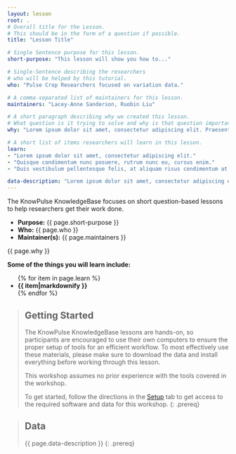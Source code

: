 ```yaml
---
layout: lesson
root: .
# Overall title for the Lesson.
# This should be in the form of a question if possible.
title: "Lesson Title"

# Single Sentence purpose for this lesson.
short-purpose: "This lesson will show you how to..."

# Single-Sentence describing the researchers
# who will be helped by this tutorial.
who: "Pulse Crop Researchers focused on variation data."

# A comma-separated list of maintainers for this lesson.
maintainers: "Lacey-Anne Sanderson, Ruobin Liu"

# A short paragraph describing why we created this lesson.
# What question is it trying to solve and why is that question important.
why: "Lorem ipsum dolor sit amet, consectetur adipiscing elit. Praesent lacinia orci risus. Quisque condimentum nunc posuere, rutrum nunc eu, cursus enim. Nam sit amet turpis sit amet erat pulvinar consequat eget ac erat. Aliquam erat volutpat. Aenean in bibendum nibh. Proin iaculis dictum augue nec faucibus. Integer et arcu tortor. Donec at tristique eros. Integer consequat aliquet mauris, vitae imperdiet orci iaculis sit amet. Cras sit amet mollis lacus. Sed ac auctor mi, sit amet laoreet tellus. Vivamus vehicula congue velit. Cras vulputate est nec velit pretium condimentum. Vivamus eu leo sed est ullamcorper tincidunt at non dolor. Duis vestibulum pellentesque felis, at aliquam risus condimentum at."

# A short list of items researchers will learn in this lesson.
learn:
- "Lorem ipsum dolor sit amet, consectetur adipiscing elit."
- "Quisque condimentum nunc posuere, rutrum nunc eu, cursus enim."
- "Duis vestibulum pellentesque felis, at aliquam risus condimentum at."

data-description: "Lorem ipsum dolor sit amet, consectetur adipiscing elit. Praesent lacinia orci risus. Quisque condimentum nunc posuere, rutrum nunc eu, cursus enim. Nam sit amet turpis sit amet erat pulvinar consequat eget ac erat. Aliquam erat volutpat. Aenean in bibendum nibh. Proin iaculis dictum augue nec faucibus. Integer et arcu tortor. Donec at tristique eros. Integer consequat aliquet mauris, vitae imperdiet orci iaculis sit amet. Cras sit amet mollis lacus. Sed ac auctor mi, sit amet laoreet tellus. Vivamus vehicula congue velit. Cras vulputate est nec velit pretium condimentum. Vivamus eu leo sed est ullamcorper tincidunt at non dolor. Duis vestibulum pellentesque felis, at aliquam risus condimentum at."
---
```


The KnowPulse KnowledgeBase focuses on short question-based lessons to help researchers get their work done.

- **Purpose:** {{ page.short-purpose }}
- **Who:** {{ page.who }}
- **Maintainer(s):** {{ page.maintainers }}

{{ page.why }}

<strong>Some of the things you will learn include:</strong>
<ul>
	{% for item in page.learn %}
	<li style="font-weight:bold">{{ item|markdownify }}</li>
	{% endfor %}
</ul>

> ## Getting Started
>
> The KnowPulse KnowledgeBase lessons are hands-on, so participants are
> encouraged to use their own computers to ensure the proper setup of tools
> for an efficient workflow. To most effectively use these materials,
> please make sure to download the data and install everything before
> working through this lesson.
>
> This workshop assumes no prior experience with the tools covered in the
> workshop.
>
> To get started, follow the directions in the [Setup](setup.html) tab to
> get access to the required software and data for this workshop.
{: .prereq}


> ## Data
>
> {{ page.data-description }}
{: .prereq}

